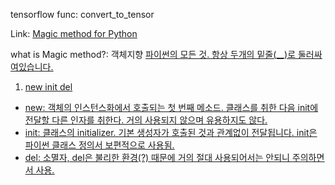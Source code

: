 tensorflow func: convert_to_tensor

Link: [Magic method for Python][magic link]

[magic link]: https://ziwon.github.io/post/python_magic_methods/

what is Magic method?: 객체지향 <u>파이썬의 모든 것<u>. 항상 두개의 밑줄(__)로 둘러싸여있습니다.

1. new   init    del
+ new: 객체의 인스턴스화에서 호출되는 첫 번째 메소드. 클래스를 취한 다음 init에 전달할 다른 인자를 취한다. 거의 사용되지 않으며 유용하지도 않다.
+ init: 클래스의 initializer. 기본 생성자가 호출된 것과 관계없이 전달됩니다. init은 파이썬 클래스 정의서 보편적으로 사용됨.
+ del: 소멸자, del은 불리한 환경(?) 때문에 거의 절대 사용되어서는 안되니 주의하면서 사용.